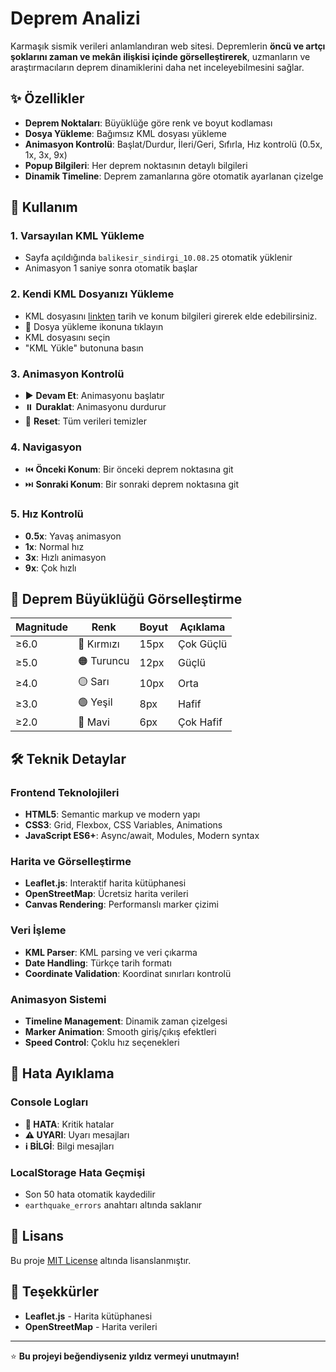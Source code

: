 # Deprem Analizi 

Karmaşık sismik verileri anlamlandıran web sitesi. Depremlerin **öncü ve artçı şoklarını zaman ve mekân ilişkisi içinde görselleştirerek**, uzmanların ve araştırmacıların deprem dinamiklerini daha net inceleyebilmesini sağlar. 

## ✨ Özellikler

- **Deprem Noktaları**: Büyüklüğe göre renk ve boyut kodlaması
- **Dosya Yükleme**: Bağımsız KML dosyası yükleme 
- **Animasyon Kontrolü**: Başlat/Durdur, İleri/Geri, Sıfırla, Hız kontrolü (0.5x, 1x, 3x, 9x)
- **Popup Bilgileri**: Her deprem noktasının detaylı bilgileri
- **Dinamik Timeline**: Deprem zamanlarına göre otomatik ayarlanan çizelge



## 🎯 Kullanım

### **1. Varsayılan KML Yükleme**
- Sayfa açıldığında `balikesir_sindirgi_10.08.25` otomatik yüklenir
- Animasyon 1 saniye sonra otomatik başlar

### **2. Kendi KML Dosyanızı Yükleme**
- KML dosyasını [linkten](http://www.koeri.boun.edu.tr/sismo/2/son-depremler/otomatik-cozumler/ "link' ten") tarih ve konum bilgileri girerek elde edebilirsiniz.
- 📁 Dosya yükleme ikonuna tıklayın
- KML dosyasını seçin
- "KML Yükle" butonuna basın

### **3. Animasyon Kontrolü**
- ▶️ **Devam Et**: Animasyonu başlatır
- ⏸️ **Duraklat**: Animasyonu durdurur
- 🔄 **Reset**: Tüm verileri temizler

### **4. Navigasyon**
- ⏮️ **Önceki Konum**: Bir önceki deprem noktasına git
- ⏭️ **Sonraki Konum**: Bir sonraki deprem noktasına git

### **5. Hız Kontrolü**
- **0.5x**: Yavaş animasyon 
- **1x**: Normal hız 
- **3x**: Hızlı animasyon 
- **9x**: Çok hızlı 

## 🎨 Deprem Büyüklüğü Görselleştirme

| Magnitude | Renk | Boyut | Açıklama |
|-----------|------|-------|----------|
| ≥6.0 | 🔴 Kırmızı | 15px | Çok Güçlü |
| ≥5.0 | 🟠 Turuncu | 12px | Güçlü |
| ≥4.0 | 🟡 Sarı | 10px | Orta |
| ≥3.0 | 🟢 Yeşil | 8px | Hafif |
| ≥2.0 | 🔵 Mavi | 6px | Çok Hafif |

## 🛠️ Teknik Detaylar

### **Frontend Teknolojileri**
- **HTML5**: Semantic markup ve modern yapı
- **CSS3**: Grid, Flexbox, CSS Variables, Animations
- **JavaScript ES6+**: Async/await, Modules, Modern syntax

### **Harita ve Görselleştirme**
- **Leaflet.js**: Interaktif harita kütüphanesi
- **OpenStreetMap**: Ücretsiz harita verileri
- **Canvas Rendering**: Performanslı marker çizimi

### **Veri İşleme**
- **KML Parser**: KML parsing ve veri çıkarma
- **Date Handling**: Türkçe tarih formatı
- **Coordinate Validation**: Koordinat sınırları kontrolü

### **Animasyon Sistemi**
- **Timeline Management**: Dinamik zaman çizelgesi
- **Marker Animation**: Smooth giriş/çıkış efektleri
- **Speed Control**: Çoklu hız seçenekleri



## 🐛 Hata Ayıklama

### **Console Logları**
- **🚨 HATA**: Kritik hatalar
- **⚠️ UYARI**: Uyarı mesajları
- **ℹ️ BİLGİ**: Bilgi mesajları

### **LocalStorage Hata Geçmişi**
- Son 50 hata otomatik kaydedilir
- `earthquake_errors` anahtarı altında saklanır


## 📄 Lisans

Bu proje [MIT License](LICENSE) altında lisanslanmıştır.


## 🙏 Teşekkürler

- **Leaflet.js** - Harita kütüphanesi
- **OpenStreetMap** - Harita verileri

---

⭐ **Bu projeyi beğendiyseniz yıldız vermeyi unutmayın!** 